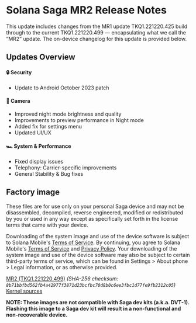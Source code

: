 
# Solana Saga MR2 Release Notes

This update includes changes from the MR1 update TKQ1.221220.425 build through to the current TKQ1.221220.499 — encapsulating what we call the “MR2” update. The on-device changelog for this update is provided below.

## Updates Overview

#### 🔒 Security
- Update to Android October 2023 patch

#### 📸 Camera
- Improved night mode brightness and quality
- Improvements to preview performance in Night mode
- Added fix for settings menu
- Updated UI/UX

#### 🏎️ System & Performance
- Fixed display issues
- Telephony: Carrier-specific improvements
- General Stability & Bug fixes

## Factory image
These files are for use only on your personal Saga device and may not be disassembled, decompiled, reverse engineered, modified or redistributed by you or used in any way except as specifically set forth in the license terms that came with your device.

Downloading of the system image and use of the device software is subject to Solana Mobile's [Terms of Service](https://solanamobile.com/tos). By continuing, you agree to Solana Mobile's [Terms of Service](https://solanamobile.com/tos) and [Privacy Policy](https://solanamobile.com/privacy-policy). Your downloading of the system image and use of the device software may also be subject to certain third-party terms of service, which can be found in Settings > About phone > Legal information, or as otherwise provided.

[MR2 (TKQ1.221220.499)](https://saga-images.s3.amazonaws.com/saga_global_fastboot_TKQ1.221220.499.zip)
_(SHA-256 checksum: `8b71bbfbd562fb4a42977f3871d23bcfbc70d8b0c6ee3fbc1d77fe9fb2312c05`)_
[Kernel sources](https://github.com/osomprivacy)

**NOTE: These images are not compatible with Saga dev kits (a.k.a. DVT-1). Flashing this image to a Saga dev kit will result in a non-functional and non-recoverable device.**
